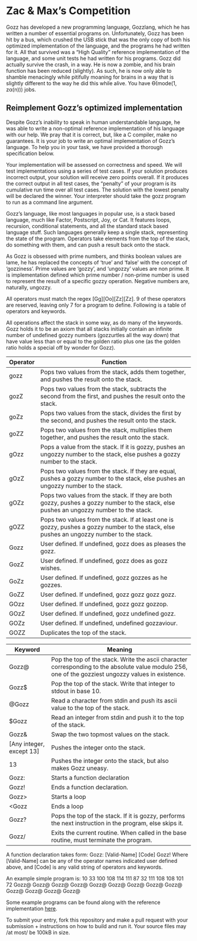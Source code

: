 # Zac & Max’s Competition
Gozz has developed a new programming language, Gozzlang, which he has written a number of essential programs on. Unfortunately, Gozz has been hit by a bus, which crushed the USB stick that was the only copy of both his optimized implementation of the language, and the programs he had written for it. All that survived was a “High Quality” reference implementation of the language, and some unit tests he had written for his programs. Gozz did actually survive the crash, in a way. He is now a zombie, and his brain function has been reduced (slightly). As such, he is now only able to shamble menacingly while pitifully moaning for brains in a way that is slightly different to the way he did this while alive. You have Ө(mode(1, zα(n))) jobs.
## Reimplement Gozz’s optimized implementation
Despite Gozz’s inability to speak in human understandable language, he was able to write a non-optimal reference implementation of his language with our help. We pray that it is correct, but, like a C compiler, make no guarantees. It is your job to write an optimal implementation of Gozz’s language. To help you in your task, we have provided a thorough specification below.

Your implementation will be assessed on correctness and speed. We will test implementations using a series of test cases. If your solution produces incorrect output, your solution will receive zero points overall. If it produces the correct output in all test cases, the “penalty” of your program is its cumulative run time over all test cases. The solution with the lowest penalty will be declared the winner. Your interpreter should take the gozz program to run as a command line argument.

Gozz’s language, like most languages in popular use, is a stack based language, much like Factor, Postscript, Joy, or Cat. It features loops, recursion, conditional statements, and all the standard stack based language stuff. Such languages generally keep a single stack, representing the state of the program. Operators take elements from the top of the stack, do something with them, and can push a result back onto the stack.

As Gozz is obsessed with prime numbers, and thinks boolean values are lame, he has replaced the concepts of ‘true’ and ‘false’ with the concept of ‘gozziness’. Prime values are ‘gozzy’, and ‘ungozzy’ values are non prime. It is implementation defined which prime number / non-prime number is used to represent the result of a specific gozzy operation. Negative numbers are, naturally, ungozzy.

All operators must match the regex \[Gg\]\[Oo\]\[Zz\]\[Zz\]. 9 of these operators are reserved, leaving only 7 for a program to define. Following is a table of operators and keywords.

All operations affect the stack in some way, as do many of the keywords. Gozz holds it to be an axiom that all stacks initially contain an infinite number of undefined gozzy numbers (gozzurtles all the way down) that have value less than or equal to the golden ratio plus one (as the golden ratio holds a special off by wonder for Gozz).

|Operator|Function|
|---|---|
|gozz|Pops two values from the stack, adds them together, and pushes the result onto the stack.|
|gozZ|Pops two values from the stack, subtracts the second from the first, and pushes the result onto the stack.|
|goZz|Pops two values from the stack, divides the first by the second, and pushes the result onto the stack.|
|goZZ|Pops two values from the stack, multiplies them together, and pushes the result onto the stack.|
|gOzz|Pops a value from the stack. If it is gozzy, pushes an ungozzy number to the stack, else pushes a gozzy number to the stack.|
|gOzZ|Pops two values from the stack. If they are equal, pushes a gozzy number to the stack, else pushes an ungozzy number to the stack.|
|gOZz|Pops two values from the stack. If they are both gozzy, pushes a gozzy number to the stack, else pushes an ungozzy number to the stack.|
|gOZZ|Pops two values from the stack. If at least one is gozzy, pushes a gozzy number to the stack, else pushes an ungozzy number to the stack.|
|Gozz|User defined. If undefined, gozz does as pleases the gozz.|
|GozZ|User defined. If undefined, gozz does as gozz wishes.|
|GoZz|User defined. If undefined, gozz gozzes as he gozzes.|
|GoZZ|User defined. If undefined, gozz gozz gozz gozz.|
|GOzz|User defined. If undefined, gozz gozz gozzop.|
|GOzZ|User defined. If undefined, gozz undefined gozz.|
|GOZz|User defined. If undefined, undefined gozzaviour.|
|GOZZ|Duplicates the top of the stack.|

|Keyword|Meaning|
|---|---|
|Gozz@|Pop the top of the stack. Write the ascii character corresponding to the absolute value modulo 256, one of the gozziest ungozzy values in existence.|
|Gozz$|Pop the top of the stack. Write that integer to stdout in base 10.|
|@Gozz|Read a character from stdin and push its ascii value to the top of the stack.|
|$Gozz|Read an integer from stdin and push it to the top of the stack.|
|Gozz&|Swap the two topmost values on the stack.|
|[Any integer, except 13]|Pushes the integer onto the stack.|
|13|Pushes the integer onto the stack, but also makes Gozz uneasy.|
|Gozz:|Starts a function declaration|
|Gozz!|Ends a function declaration.|
|Gozz>|Starts a loop|
|\<Gozz|Ends a loop|
|Gozz?|Pops the top of the stack. If it is gozzy, performs the next instruction in the program, else skips it.|
|Gozz/|Exits the current routine. When called in the base routine, must terminate the program.|

A function declaration takes form:
Gozz: \[Valid-Name\] \[Code\] Gozz!
Where \[Valid-Name\] can be any of the operator names indicated user defined above, and [Code] is any valid string of operators and keywords.

An example simple program is:
10 33 100 108 114 111 87 32 111 108 108 101 72 Gozz@ Gozz@ Gozz@ Gozz@ Gozz@ Gozz@ Gozz@ Gozz@ Gozz@ Gozz@ Gozz@ Gozz@ Gozz@

Some example programs can be found along with the reference implementation [here](https://github.com/ZacharyForman/GozzLang).

To submit your entry, fork this repository and make a pull request with your submission + instructions on how to build and run it. Your source files may /at most/ be 100kB in size.
